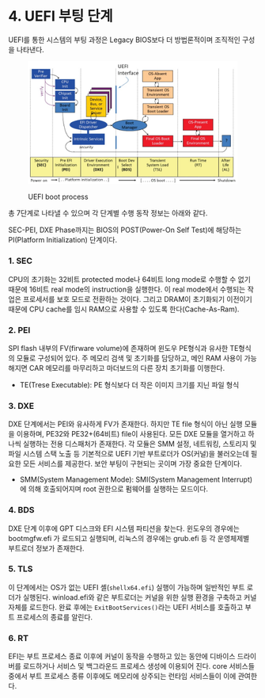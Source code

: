 # 4. UEFI 부팅 단계

UEFI를 통한 시스템의 부팅 과정은 Legacy BIOS보다 더 방법론적이며 조직적인 구성을 나타낸다.

<figure><img src="../.gitbook/assets/image (1) (1).png" alt=""><figcaption><p>UEFI boot process</p></figcaption></figure>

총 7단계로 나타낼 수 있으며 각 단계별 수행 동작 정보는 아래와 같다.

SEC-PEI, DXE Phase까지는 BIOS의 POST(Power-On Self Test)에 해당하는 PI(Platform Initialization) 단계이다.

### 1. **SEC**

CPU의 초기화는 32비트 protected mode나 64비트 long mode로 수행할 수 없기 때문에 16비트 real mode의 instruction을 실행한다. 이 real mode에서 수행되는 작업은 프로세서를 보호 모드로 전환하는 것이다. 그리고 DRAM이 초기화되기 이전이기 때문에 CPU cache를 임시 RAM으로 사용할 수 있도록 한다(Cache-As-Ram).

### 2. **PEI**

SPI flash 내부의 FV(firware volume)에 존재하며 윈도우 PE형식과 유사한 TE형식의 모듈로 구성되어 있다. 주 메모리 검색 및 초기화를 담당하고, 메인 RAM 사용이 가능해지면 CAR 메모리를 마무리하고 마더보드의 다른 장치 초기화를 이행한다.

* TE(Trese Executable): PE 형식보다 더 작은 이미지 크기를 지닌 파일 형식

### 3. **DXE**

DXE 단계에서는 PEI와 유사하게 FV가 존재한다. 하지만 TE file 형식이 아닌 실행 모듈을 이용하며, PE32와 PE32+(64비트) file이 사용된다. 모든 DXE 모듈을 열거하고 하나씩 실행하는 전용 디스패처가 존재한다. 각 모듈은 SMM 설정, 네트워킹, 스토리지 및 파일 시스템 스택 노출 등 기본적으로 UEFI 기반 부트로더가 OS(커널)을 불러오는데 필요한 모든 서비스를 제공한다. 보안 부팅이 구현되는 곳이며 가장 중요한 단계이다.

* SMM(System Management Mode): SMI(System Management Interrupt)에 의해 호출되어지며 root 권한으로 펌웨어를 실행하는 모드이다.

### 4. **BDS**

DXE 단계 이후에 GPT 디스크와 EFI 시스템 파티션을 찾는다. 윈도우의 경우에는 bootmgfw.efi 가 로드되고 실행되며, 리눅스의 경우에는 grub.efi 등 각 운영체제별 부트로더 정보가 존재한다.

### 5. **TLS**

이 단계에서는 OS가 없는 UEFI 셸(`shellx64.efi`) 실행이 가능하며 일반적인 부트 로더가 실행된다. winload.efi와 같은 부트로더는 커널을 위한 실행 환경을 구축하고 커널 자체를 로드한다. 완료 후에는 `ExitBootServices()`라는 UEFI 서비스를 호출하고 부트 프로세스의 종료를 알린다.

### 6. RT

EFI는 부트 프로세스 종료 이후에 커널이 동작을 수행하고 있는 동안에 디바이스 드라이버를 로드하거나 서비스 및 백그라운드 프로세스 생성에 이용되어 진다. core 서비스들 중에서 부트 프로세스 종류 이후에도 메모리에 상주되는 런타임 서비스들이 이에 관여한다.
